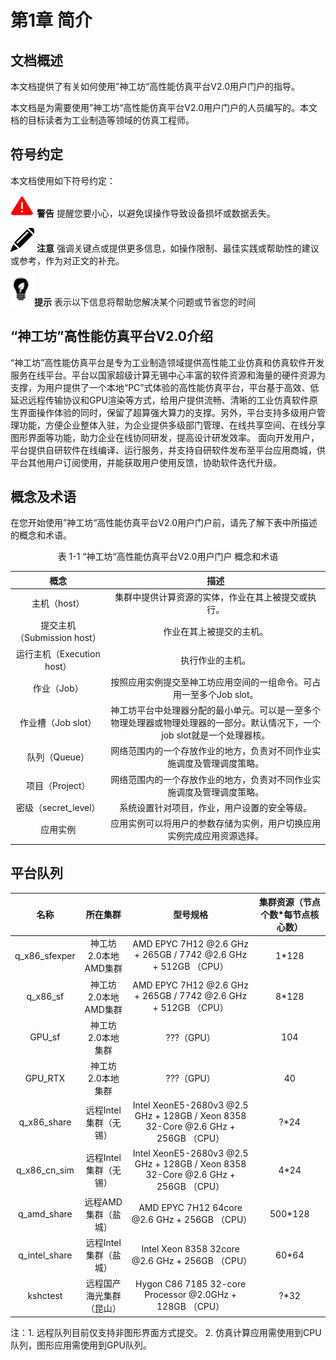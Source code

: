 # 第1章 简介

##  文档概述

<!-- <div id="GUI_app"></div>

<span id="jump">跳转到的地方</span> -->

本文档提供了有关如何使用”神工坊“高性能仿真平台V2.0用户门户的指导。

本文档是为需要使用”神工坊“高性能仿真平台V2.0用户门户的人员编写的。本文档的目标读者为工业制造等领域的仿真工程师。


## 符号约定

本文档使用如下符号约定：

![](figs/warn.png) **警告** 提醒您要小心，以避免误操作导致设备损坏或数据丢失。

![](figs/notice.png) **注意** 强调关键点或提供更多信息，如操作限制、最佳实践或帮助性的建议或参考，作为对正文的补充。

![](figs/hint.png)**提示** 表示以下信息将帮助您解决某个问题或节省您的时间

## “神工坊”高性能仿真平台V2.0介绍

“神工坊”高性能仿真平台是专为工业制造领域提供高性能工业仿真和仿真软件开发服务在线平台。平台以国家超级计算无锡中心丰富的软件资源和海量的硬件资源为支撑，为用户提供了一个本地“PC”式体验的高性能仿真平台，平台基于高效、低延迟远程传输协议和GPU渲染等方式，给用户提供流畅、清晰的工业仿真软件原生界面操作体验的同时，保留了超算强大算力的支撑。另外，平台支持多级用户管理功能，方便企业整体入驻，为企业提供多级部门管理、在线共享空间、在线分享图形界面等功能，助力企业在线协同研发，提高设计研发效率。
面向开发用户，平台提供自研软件在线编译、运行服务，并支持自研软件发布至平台应用商城，供平台其他用户订阅使用，并能获取用户使用反馈，协助软件迭代升级。

## 概念及术语
在您开始使用”神工坊“高性能仿真平台V2.0用户门户前，请先了解下表中所描述的概念和术语。

<center>表 1-1 “神工坊“高性能仿真平台V2.0用户门户 概念和术语</center>

| 概念     | 描述 |
|  :-------:        | :----:  |
| 主机（host） | 集群中提供计算资源的实体，作业在其上被提交或执行。 |
| 提交主机（Submission host） | 作业在其上被提交的主机。 |
| 运行主机（Execution host） | 执行作业的主机。 |
| 作业（Job） | 按照应用实例提交至神工坊应用空间的一组命令。可占用一至多个Job slot。 |
| 作业槽（Job slot） | 神工坊平台中处理器分配的最小单元。可以是一至多个物理处理器或物理处理器的一部分。默认情况下，一个job slot就是一个处理器核。 |
| 队列（Queue） | 网络范围内的一个存放作业的地方，负责对不同作业实施调度及管理调度策略。 |
| 项目（Project） | 网络范围内的一个存放作业的地方，负责对不同作业实施调度及管理调度策略。 | 资源池（Resources Pool） | 管理员可对多种不同调度器的资源池进行统一管理。|
| 密级（secret_level） | 系统设置针对项目，作业，用户设置的安全等级。|
| 应用实例 | 应用实例可以将用户的参数存储为实例，用户切换应用实例完成应用资源选择。|

## 平台队列


| 名称         |  所在集群 |    型号规格          |    集群资源（节点个数*每节点核心数）|
|:-------:      | :----:    | :----:           |:----:      |  
| q_x86_sfexper | 神工坊2.0本地AMD集群| AMD EPYC 7H12 @2.6 GHz + 265GB / 7742 @2.6 GHz + 512GB （CPU）  |     1*128    | 
| q_x86_sf      | 神工坊2.0本地AMD集群| AMD EPYC 7H12 @2.6 GHz + 265GB / 7742 @2.6 GHz + 512GB （CPU）  |     8*128    | 
|  GPU_sf       | 神工坊2.0本地集群|       ???（GPU）      |             104     |
|  GPU_RTX      | 神工坊2.0本地集群|       ???（GPU）      |             40      |
| q_x86_share   | 远程Intel集群（无锡）| Intel XeonE5-2680v3 @2.5 GHz + 128GB / Xeon 8358 32-Core @2.6 GHz + 256GB  （CPU）       |    ?*24    | 
| q_x86_cn_sim  | 远程Intel集群（无锡）| Intel XeonE5-2680v3 @2.5 GHz + 128GB / Xeon 8358 32-Core @2.6 GHz + 256GB   （CPU）       |    4*24    | 
| q_amd_share   | 远程AMD集群（盐城）  | AMD EPYC 7H12 64core @2.6 GHz + 256GB      （CPU）| 500*128    |
| q_intel_share | 远程Intel集群（盐城）| Intel Xeon 8358 32core @2.6 GHz + 256GB    （CPU）| 60*64      |
| kshctest      | 远程国产海光集群（昆山）|Hygon C86 7185 32-core Processor @2.0GHz + 128GB （CPU）  |  ?*32   |

注：1. 远程队列目前仅支持非图形界面方式提交。 2. 仿真计算应用需使用到CPU队列，图形应用需使用到GPU队列。
